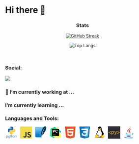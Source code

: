 # Hi there 👋

<div align ="center">
  <h3>Stats</h3>
  <a href="https://git.io/streak-stats">
    <a href="https://git.io/streak-stats"><img src="https://streak-stats.demolab.com?user=MarvinSilcgit&theme=github-dark&hide_border=true&date_format=M%20j%5B%2C%20Y%5D&card_width=" alt="GitHub Streak" /></a>
  </a>

  ![Top Langs](https://github-readme-stats.vercel.app/api/top-langs/?username=MarvinSilcGit&layout=compact&theme=github_dark_dimmed)
  
  <img src="https://komarev.com/ghpvc/?username=marvinsilcgit&style=flat&color=blueviolet&label=Views&abbreviated=true" alt=""/>
</div>
<div>
  <h3>Social:</h3>
  <a href ="https://linkedin.com/in/marvin-silc-974759148">
    <img src ="https://img.shields.io/badge/LinkedIn-blue? logo =linkedin & logoColor =white">
  </a>
</div>

### 🔭 I’m currently working at ...
### I’m currently learning ...

### Languages and Tools:

<div>
  <img src="https://github.com/devicons/devicon/blob/master/icons/python/python-original-wordmark.svg" title="Python" alt="" width="40" height="40"/>&nbsp;
  <img src="https://github.com/devicons/devicon/blob/master/icons/javascript/javascript-original.svg" title="JavaScript" alt="" width="40" height="40"/>&nbsp;
  <img src="https://github.com/devicons/devicon/blob/master/icons/sqlite/sqlite-original.svg" title="SQLite" alt="" width="40" height="40"/>&nbsp;
  <img src="https://github.com/devicons/devicon/blob/master/icons/pycharm/pycharm-original.svg" title="Pycharm" alt="" width="40" height="40"/>&nbsp;
  <img src="https://github.com/devicons/devicon/blob/master/icons/html5/html5-original.svg" title="HTML5" alt="" width="40" height="40"/>&nbsp;
  <img src="https://github.com/devicons/devicon/blob/master/icons/css3/css3-original.svg" title="CSS3" alt="" width="40" height="40"/>&nbsp;
  <img src="https://github.com/devicons/devicon/blob/master/icons/linux/linux-original.svg" title="Linux" alt="" width="40" height="40"/>&nbsp;
  <img src="https://github.com/devicons/devicon/blob/master/icons/pyscript/pyscript-original-wordmark.svg" title="PyScript" alt="" width="40" height="40"/>&nbsp;
  <img src="https://github.com/devicons/devicon/blob/master/icons/java/java-original.svg" title="Java" alt="" width="40" height="40"/>&nbsp;

</div>
